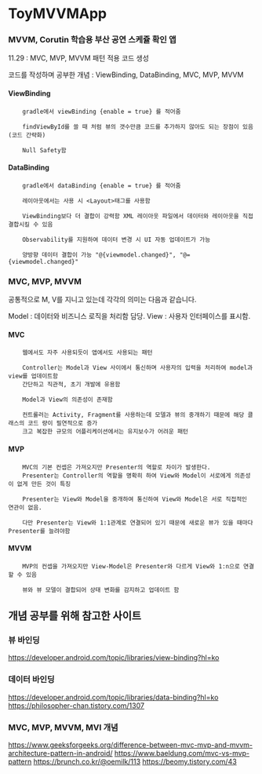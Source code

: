# ToyMVVMApp
### MVVM, Corutin 학습용 부산 공연 스케쥴 확인 앱

11.29 : MVC, MVP, MVVM 패턴 적용 코드 생성

코드를 작성하며 공부한 개념 :
ViewBinding, DataBinding, MVC, MVP, MVVM

#### ViewBinding

        gradle에서 viewBinding {enable = true} 를 적어줌
        
        findViewById를 쓸 때 처럼 뷰의 갯수만큼 코드를 추가하지 않아도 되는 장점이 있음 (코드 간략화)
        
        Null Safety함
        
#### DataBinding

        gradle에서 dataBinding {enable = true} 를 적어줌
    
        레이아웃에서는 사용 시 <Layout>태그를 사용함
    
        ViewBinding보다 더 결합이 강력함 XML 레이아웃 파일에서 데이터와 레이아웃을 직접 결합시킬 수 있음
    
        Observability를 지원하여 데이터 변경 시 UI 자동 업데이트가 가능
    
        양방향 데이터 결합이 가능 "@{viewmodel.changed}", "@={viewmodel.changed}"

### MVC, MVP, MVVM 

공통적으로 M, V를 지니고 있는데 각각의 의미는 다음과 같습니다.

Model : 데이터와 비즈니스 로직을 처리함 담당.
View : 사용자 인터페이스를 표시함.

#### MVC
    
        웹에서도 자주 사용되듯이 앱에서도 사용되는 패턴

        Controller는 Model과 View 사이에서 통신하며 사용자의 입력을 처리하여 model과 view를 업데이트함
        간단하고 직관적, 초기 개발에 유용함

        Model과 View의 의존성이 존재함 

        컨트롤러는 Activity, Fragment를 사용하는데 모델과 뷰의 중개하기 때문에 해당 클래스의 코드 량이 필연적으로 증가
        크고 복잡한 규모의 어플리케이션에서는 유지보수가 어려운 패턴

#### MVP
    
        MVC의 기본 컨셉은 가져오지만 Presenter의 역할로 차이가 발생한다.
        Presenter는 Controller의 역할을 명확히 하여 View와 Model이 서로에게 의존성이 없게 만든 것이 특징
    
        Presenter는 View와 Model을 중개하여 통신하여 View와 Model은 서로 직접적인 연관이 없음.
    
        다만 Presenter는 View와 1:1관계로 연결되어 있기 때문에 새로운 뷰가 있을 때마다 Presenter를 늘려야함

#### MVVM
    
        MVP의 컨셉을 가져오지만 View-Model은 Presenter와 다르게 View와 1:n으로 연결할 수 있음
    
        뷰와 뷰 모델이 결합되어 상태 변화를 감지하고 업데이트 함


## 개념 공부를 위해 참고한 사이트
### 뷰 바인딩
https://developer.android.com/topic/libraries/view-binding?hl=ko

### 데이터 바인딩
https://developer.android.com/topic/libraries/data-binding?hl=ko
https://philosopher-chan.tistory.com/1307

### MVC, MVP, MVVM, MVI 개념
https://www.geeksforgeeks.org/difference-between-mvc-mvp-and-mvvm-architecture-pattern-in-android/
https://www.baeldung.com/mvc-vs-mvp-pattern
https://brunch.co.kr/@oemilk/113
https://beomy.tistory.com/43


